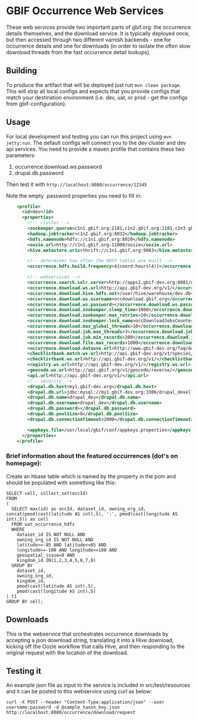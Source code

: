 # GBIF Occurrence Web Services
These web services provide two important parts of gbif.org: the occurrence details themselves, and the download service. It is typically
deployed once, but then accessed through two different varnish backends - one for occurrence details and one for downloads (in order to
isolate the often slow download threads from the fast occurrence detail lookups).

## Building
To produce the artifact that will be deployed just run `mvn clean package`. This will strip all local configs and expects that you
provide configs that match your destination environment (i.e. dev, uat, or prod - get the configs from gbif-configuration).

## Usage
For local development and testing you can run this project using `mvn jetty:run`. The default configs will connect you to the
dev cluster and dev api services. You need to provide a maven profile that contains these two parameters:
  1. occurrence.download.ws.password
  2. drupal.db.password
  
Then test it with `http://localhost:8080/occurrence/12345`

Note the empty .password properties you need to fill in:

````xml
    <profile>
      <id>dev</id>
      <properties>
        <!-- cluster -->
        <zookeeper.quorum>c1n1.gbif.org:2181,c1n2.gbif.org:2181,c1n3.gbif.org:2181</zookeeper.quorum>
        <hadoop.jobtracker>c1n2.gbif.org:8032</hadoop.jobtracker>
        <hdfs.namenode>hdfs://c1n1.gbif.org:8020</hdfs.namenode>
        <oozie.url>http://c1n1.gbif.org:11000/oozie</oozie.url>
        <hive.metastore.uris>thrift://c1n1.gbif.org:9083</hive.metastore.uris>

        <!-- determines how often the HDFS tables are built -->
        <occurrence.hdfs.build.frequency>${coord:hours(4)}</occurrence.hdfs.build.frequency>

        <!-- webservices -->
        <occurrence.search.solr.server>http://apps2.gbif-dev.org:8081/occurrence-solr/</occurrence.search.solr.server>
        <occurrence.download.ws.url>http://api.gbif-dev.org/v1/</occurrence.download.ws.url>
        <occurrence.download.hive.hdfs.out>/user/hive/warehouse/dev.db</occurrence.download.hive.hdfs.out>
        <occurrence.download.ws.username>occdownload.gbif.org</occurrence.download.ws.username>
        <occurrence.download.ws.password></occurrence.download.ws.password>
        <occurrence.download.zookeeper.sleep_time>1000</occurrence.download.zookeeper.sleep_time>
        <occurrence.download.zookeeper.max_retries>10</occurrence.download.zookeeper.max_retries>
        <occurrence.download.zookeeper.lock_name>occDownloadJobsCounter</occurrence.download.zookeeper.lock_name>
        <occurrence.download.max_global_threads>10</occurrence.download.max_global_threads>
        <occurrence.download.job.max_threads>3</occurrence.download.job.max_threads>
        <occurrence.download.job.min_records>200</occurrence.download.job.min_records>
        <occurrence.download.file.max_records>1000</occurrence.download.file.max_records>
        <occurrence.download.datause.url>http://www.gbif-dev.org/faq/datause</occurrence.download.datause.url>
        <checklistbank.match.ws.url>http://api.gbif-dev.org/v1/species/match/</checklistbank.match.ws.url>
        <checklistbank.ws.url>http://api.gbif-dev.org/v1/</checklistbank.ws.url>
        <registry.ws.url>http://api.gbif-dev.org/v1/</registry.ws.url>
        <geocode.ws.url>http://api.gbif.org/v1/geocode/reverse/</geocode.ws.url>
        <api.url>http://api.gbif-dev.org/v1/</api.url>
        <!-- security -->
        <drupal.db.host>my1.gbif-dev.org</drupal.db.host>
        <drupal.db.url>jdbc:mysql://my1.gbif-dev.org:3306/drupal_devel?useUnicode=true&amp;characterEncoding=UTF8&amp;characterSetResults=UTF8</drupal.db.url>
        <drupal.db.name>drupal_dev</drupal.db.name>
        <drupal.db.username>drupal_dev</drupal.db.username>
        <drupal.db.password></drupal.db.password>
        <drupal.db.poolSize>8</drupal.db.poolSize>
        <drupal.db.connectionTimeout>2000</drupal.db.connectionTimeout>

        <appkeys.file>/usr/local/gbif/conf/appkeys.properties</appkeys.file>
      </properties>
    </profile>
````









### Brief information about the featured occurrences (dot's on homepage):

Create an hbase table which is named by the property in the pom and should be populated with something like this:

```
SELECT cell, collect_set(occId)
FROM
(
  SELECT max(id) as occId, dataset_id, owning_org_id, concat(pmod(cast(latitude AS int),5), ':', pmod(cast(longitude AS int),5)) as cell
  FROM uat_occurrence_hdfs
  WHERE
    dataset_id IS NOT NULL AND
    owning_org_id IS NOT NULL AND
    latitude>=-85 AND latitude<=85 AND
    longitude>=-180 AND longitude<=180 AND
    geospatial_issue=0 AND
    kingdom_id IN(1,2,3,4,5,6,7,8)
  GROUP BY
    dataset_id,
    owning_org_id,
    kingdom_id,
    pmod(cast(latitude AS int),5),
    pmod(cast(longitude AS int),5)
) t1
GROUP BY cell;
```

## Downloads
This is the webservice that orchestrates occurrence downloads by accepting a json download string, translating it
into a Hive download, kicking off the Oozie workflow that calls Hive, and then responding to the original request
with the location of the download.


Testing it
----------

An example json file as input to the service is included in src/test/resources and it can be posted to this
webservice using curl as below:

```
curl -X POST --header "Content-Type:application/json" --user username:password -d @sample_taxon_key.json http://localhost:8080/occurrence/download/request
```

